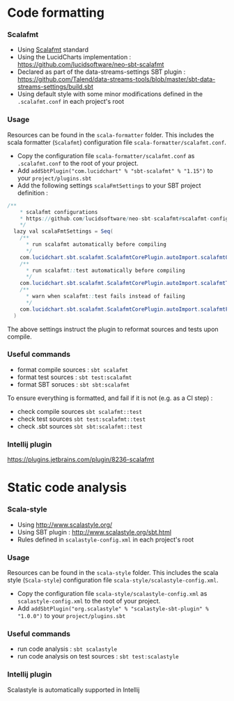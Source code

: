 # Code formatting

### Scalafmt
* Using [Scalafmt](http://scalameta.org/scalafmt/) standard
* Using the LucidCharts implementation : https://github.com/lucidsoftware/neo-sbt-scalafmt
* Declared as part of the data-streams-settings SBT plugin : https://github.com/Talend/data-streams-tools/blob/master/sbt-data-streams-settings/build.sbt
* Using default style with some minor modifications defined in the `.scalafmt.conf` in each project's root

### Usage
Resources can be found in the `scala-formatter` folder. This includes the scala formatter (`Scalafmt`) configuration file `scala-formatter/scalafmt.conf`.

* Copy the configuration file `scala-formatter/scalafmt.conf` as `.scalafmt.conf` to the root of your project.
*  Add `addSbtPlugin("com.lucidchart" % "sbt-scalafmt" % "1.15")` to your `project/plugins.sbt`
* Add the following settings `scalaFmtSettings` to your SBT project definition :

```java
/**
    * scalafmt configurations
    * https://github.com/lucidsoftware/neo-sbt-scalafmt#scalafmt-configuration
    */
  lazy val scalaFmtSettings = Seq(
    /**
      * run scalafmt automatically before compiling
      */
    com.lucidchart.sbt.scalafmt.ScalafmtCorePlugin.autoImport.scalafmtOnCompile := true,
    /**
      * run scalafmt::test automatically before compiling
      */
    com.lucidchart.sbt.scalafmt.ScalafmtCorePlugin.autoImport.scalafmtTestOnCompile := true,
    /**
      * warn when scalafmt::test fails instead of failing
      */
    com.lucidchart.sbt.scalafmt.ScalafmtCorePlugin.autoImport.scalafmtFailTest := false
  )
```

The above settings instruct the plugin to reformat sources and tests upon compile.

### Useful commands
* format compile sources : `sbt scalafmt`
* format test sources : `sbt test:scalafmt`
* format SBT soruces : `sbt sbt:scalafmt`

To ensure everything is formatted, and fail if it is not (e.g. as a CI step) :
* check compile sources `sbt scalafmt::test`
* check test sources `sbt test:scalafmt::test`
* check .sbt sources `sbt sbt:scalafmt::test`

### Intellij plugin
https://plugins.jetbrains.com/plugin/8236-scalafmt

# Static code analysis

### Scala-style
* Using http://www.scalastyle.org/
* Using SBT plugin : http://www.scalastyle.org/sbt.html
* Rules defined in `scalastyle-config.xml` in each project's root

### Usage
Resources can be found in the `scala-style` folder. This includes the scala style (`Scala-style`) configuration file `scala-style/scalastyle-config.xml`.

* Copy the configuration file `scala-style/scalastyle-config.xml` as `scalastyle-config.xml` to the root of your project.
*  Add `addSbtPlugin("org.scalastyle" % "scalastyle-sbt-plugin" % "1.0.0")` to your `project/plugins.sbt`

### Useful commands
* run code analysis : `sbt scalastyle`
* run code analysis on test sources : `sbt test:scalastyle`

### Intellij plugin
Scalastyle is automatically supported in Intellij

